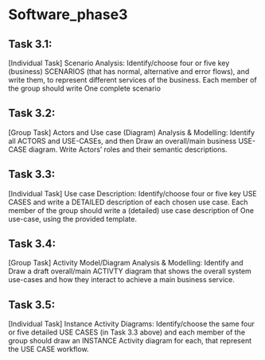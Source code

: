 # Software_phase3

<h2>Task 3.1:</h2>
[Individual Task] Scenario Analysis: Identify/choose four or five key (business) SCENARIOS
(that has normal, alternative and error flows), and write them, to represent different services of the
business. Each member of the group should write One complete scenario 

 

<h2>Task 3.2:</h2>
[Group Task] Actors and Use case (Diagram) Analysis & Modelling: Identify all ACTORS and
USE-CASEs, and then Draw an overall/main business USE-CASE diagram. Write Actors’ roles and their
semantic descriptions.

 

<h2>Task 3.3:</h2>
[Individual Task] Use case Description: Identify/choose four or five key USE CASES and
write a DETAILED description of each chosen use case. Each member of the group should write
a (detailed) use case description of One use-case, using the provided template.

 

<h2>Task 3.4:</h2>
[Group Task] Activity Model/Diagram Analysis & Modelling: Identify and Draw a
draft overall/main ACTIVTY diagram that shows the overall system use-cases and how they interact
to achieve a main business service.

 

<h2>Task 3.5:</h2>
[Individual Task] Instance Activity Diagrams: Identify/choose the same four or
five detailed USE CASES (in Task 3.3 above) and each member of the group should draw an
INSTANCE Activity diagram for each, that represent the USE CASE workflow.

